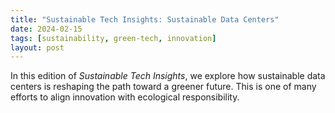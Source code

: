 ```yaml
---
title: "Sustainable Tech Insights: Sustainable Data Centers"
date: 2024-02-15
tags: [sustainability, green-tech, innovation]
layout: post
---
```


In this edition of *Sustainable Tech Insights*, we explore how sustainable data centers is reshaping the path toward a greener future. This is one of many efforts to align innovation with ecological responsibility.

